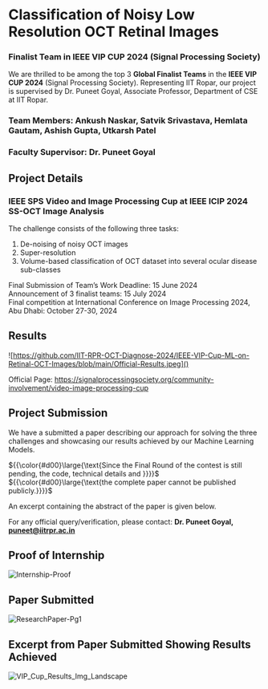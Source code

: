 # Classification of Noisy Low Resolution OCT Retinal Images

### Finalist Team in IEEE VIP CUP 2024 (Signal Processing Society)

We are thrilled to be among the top 3 **Global Finalist Teams** in the **IEEE VIP CUP 2024** (Signal Processing Society). Representing IIT Ropar, our project is supervised by Dr. Puneet Goyal, Associate Professor, Department of CSE at IIT Ropar.

### Team Members: Ankush Naskar, Satvik Srivastava, Hemlata Gautam, Ashish Gupta, Utkarsh Patel
### Faculty Supervisor: Dr. Puneet Goyal

## Project Details
### IEEE SPS Video and Image Processing Cup at IEEE ICIP 2024 SS-OCT Image Analysis

The challenge consists of the following three tasks:
1) De-noising of noisy OCT images
2) Super-resolution
3) Volume-based classification of OCT dataset into several ocular disease sub-classes

Final Submission of Team’s Work Deadline: 15 June 2024 <br>
Announcement of 3 finalist teams: 15 July 2024 <br>
Final competition at International Conference on Image Processing 2024, Abu Dhabi: October 27-30, 2024 <br>

## Results
![https://github.com/IIT-RPR-OCT-Diagnose-2024/IEEE-VIP-Cup-ML-on-Retinal-OCT-Images/blob/main/Official-Results.jpeg]()

Official Page: https://signalprocessingsociety.org/community-involvement/video-image-processing-cup

## Project Submission
We have a submitted a paper describing our approach for solving the three challenges and showcasing our results achieved by our Machine Learning Models. <br>

${{\color{#d00}\large{\text{Since the Final Round of the contest is still pending, the code, technical details and }}}}$ <br> ${{\color{#d00}\large{\text{the complete paper cannot be published publicly.}}}}$

An excerpt containing the abstract of the paper is given below.


For any official query/verification, please contact:
**Dr. Puneet Goyal, puneet@iitrpr.ac.in**

## Proof of Internship
![Internship-Proof](https://github.com/IIT-RPR-OCT-Diagnose-2024/IEEE-VIP-Cup-ML-on-Retinal-OCT-Images/assets/123007735/9afb1b64-0077-4131-bcad-2a03724993ee)

## Paper Submitted
![ResearchPaper-Pg1](https://github.com/IIT-RPR-OCT-Diagnose-2024/IEEE-VIP-Cup-ML-on-Retinal-OCT-Images/assets/123007735/5b448638-b394-47cf-b5e4-805e607845bd)

## Excerpt from Paper Submitted Showing Results Achieved
![VIP_Cup_Results_Img_Landscape](https://github.com/user-attachments/assets/98cea516-a624-4fbb-b8b0-2334a9d5470f)

